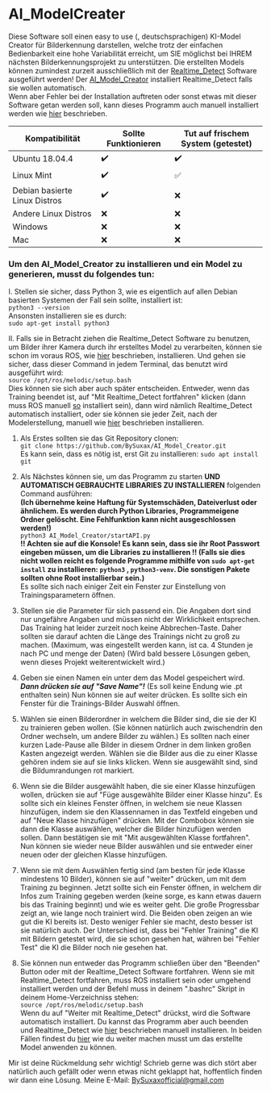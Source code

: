 # AI_ModelCreater
Diese Software soll einen easy to use (, deutschsprachigen) KI-Model Creator für Bilderkennung darstellen, welche trotz der einfachen Bedienbarkeit eine hohe Variabilität erreicht, um SIE möglichst bei IHREM nächsten Bilderkennungsprojekt zu unterstützen. Die erstellten Models können zumindest zurzeit ausschließlich mit der [Realtime_Detect](https://github.com/BySuxax/Realtime_Detect) Software ausgeführt werden! Der [AI_Model_Creator](https://github.com/BySuxax/AI_Model_Creator) installiert Realtime_Detect falls sie wollen automatisch. <br>
Wenn aber Fehler bei der Installation auftreten oder sonst etwas mit dieser Software getan werden soll, kann dieses Programm auch manuell installiert werden wie [hier](https://github.com/BySuxax/Realtime_Detect) beschrieben.

**Kompatibilität** | **Sollte Funktionieren** | **Tut auf frischem System (getestet)**
------------ | ------------- | -------------
Ubuntu 18.04.4| :heavy_check_mark: |:heavy_check_mark:	|
Linux Mint| :heavy_check_mark:	| :white_check_mark:	|
Debian basierte Linux Distros| :heavy_check_mark:| :x:|
Andere Linux Distros| :x: | :x: |
Windows| :x: | :x: |
Mac | :x: | :x: | <br>



### Um den AI_Model_Creator zu installieren und ein Model zu generieren, musst du folgendes tun:

I. Stellen sie sicher, dass Python 3, wie es eigentlich auf allen Debian basierten Systemen der Fall sein sollte, installiert ist:<br> `python3 --version`<br> Ansonsten installieren sie es durch: <br>`sudo apt-get install python3`


II. Falls sie in Betracht ziehen die Realtime_Detect Software zu benutzen, um Bilder ihrer Kamera durch ihr erstelltes Model zu verarbeiten, können sie schon im voraus ROS, wie [hier](http://wiki.ros.org/melodic/Installation/Ubuntu) beschrieben, installieren. Und gehen sie sicher, dass dieser Command in jedem Terminal, das benutzt wird ausgeführt wird:<br> `source /opt/ros/melodic/setup.bash` <br> Dies können sie sich aber auch später entscheiden. Entweder, wenn das Training beendet ist, auf "Mit Realtime_Detect fortfahren" klicken (dann muss ROS manuell [so](http://wiki.ros.org/melodic/Installation/Ubuntu) installiert sein), dann wird nämlich Realtime_Detect automatisch installiert, oder sie können sie jeder Zeit, nach der Modelerstellung, manuell wie [hier](https://github.com/BySuxax/Realtime_Detect) beschrieben installieren. 


1. Als Erstes sollten sie das Git Repository clonen: <br>
`git clone https://github.com/BySuxax/AI_Model_Creator.git` <br>
Es kann sein, dass es nötig ist, erst Git zu installieren: `sudo apt install git`


1. Als Nächstes können sie, um das Programm zu starten **UND AUTOMATISCH GEBRAUCHTE LIBRARIES ZU INSTALLIEREN** folgenden Command ausführen: <br>**(Ich übernehme keine Haftung für Systemschäden, Dateiverlust oder ähnlichem. Es werden durch Python Libraries, Programmeigene Ordner gelöscht. Eine Fehlfunktion kann nicht ausgeschlossen werden!)** <br> `python3 AI_Model_Creator/startAPI.py` <br> 
**!! Achten sie auf die Konsole! Es kann sein, dass sie ihr Root Passwort eingeben müssen, um die Libraries zu installieren !! (Falls sie dies nicht wollen reicht es folgende Programme mithilfe von `sudo apt-get install` zu installieren: `python3` , `python3-venv`. Die sonstigen Pakete sollten ohne Root installierbar sein.)** <br>Es sollte sich nach einiger Zeit ein Fenster zur Einstellung von Trainingsparametern öffnen.

1. Stellen sie die Parameter für sich passend ein. Die Angaben dort sind nur ungefähre Angaben und müssen nicht der Wirklichkeit entsprechen. Das Training hat leider zurzeit noch keine Abbrechen-Taste. Daher sollten sie darauf achten die Länge des Trainings nicht zu groß zu machen. (Maximum, was eingestellt werden kann, ist ca. 4 Stunden je nach PC und menge der Daten) (Wird bald bessere Lösungen geben, wenn dieses Projekt weiterentwickelt wird.)

1. Geben sie einen Namen ein unter dem das Model gespeichert wird. ***Dann drücken sie auf "Save Name"!*** (Es soll keine Endung wie .pt enthalten sein) Nun können sie auf weiter drücken. Es sollte sich ein Fenster für die Trainings-Bilder Auswahl öffnen. <br> 

1. Wählen sie einen Bilderordner in welchem die Bilder sind, die sie der KI zu trainieren geben wollen. (Sie können natürlich auch zwischendrin den Ordner wechseln, um andere Bilder zu wählen.) Es sollten nach einer kurzen Lade-Pause alle Bilder in diesem Ordner in dem linken großen Kasten angezeigt werden. Wählen sie die Bilder aus die zu einer Klasse gehören indem sie auf sie links klicken. Wenn sie ausgewählt sind, sind die Bildumrandungen rot markiert.


1. Wenn sie die Bilder ausgewählt haben, die sie einer Klasse hinzufügen wollen, drücken sie auf "Füge ausgewählte Bilder einer Klasse hinzu". Es sollte sich ein kleines Fenster öffnen, in welchem sie neue Klassen hinzufügen, indem sie den Klassennamen in das Textfeld eingeben und auf "Neue Klasse hinzufügen" drücken. Mit der Combobox können sie dann die Klasse auswählen, welcher die Bilder hinzufügen werden sollen. Dann bestätigen sie mit "Mit ausgewählten Klasse fortfahren". Nun können sie wieder neue Bilder auswählen und sie entweder einer neuen oder der gleichen Klasse hinzufügen.

1. Wenn sie mit dem Auswählen fertig sind (am besten für jede Klasse mindestens 10 Bilder), können sie auf "weiter" drücken, um mit dem Training zu beginnen. Jetzt sollte sich ein Fenster öffnen, in welchem dir Infos zum Training gegeben werden (keine sorge, es kann etwas dauern bis das Training beginnt) und wie es weiter geht. Die große Progressbar zeigt an, wie lange noch trainiert wird. Die Beiden oben zeigen an wie gut die KI bereits ist. Desto weniger Fehler sie macht, desto besser ist sie natürlich auch. Der Unterschied ist, dass bei "Fehler Training" die KI mit Bildern getestet wird, die sie schon gesehen hat, währen bei "Fehler Test" die KI die Bilder noch nie gesehen hat.

1. Sie können nun entweder das Programm schließen über den "Beenden" Button oder mit der Realtime_Detect Software fortfahren. Wenn sie mit Realtime_Detect fortfahren, muss ROS installiert sein oder umgehend installiert werden und der Befehl muss in deinem ".bashrc" Skript in deinem Home-Verzeichniss stehen:<br> `source /opt/ros/melodic/setup.bash`<br> Wenn du auf "Weiter mit Realtime_Detect" drückst, wird die Software automatisch installiert. Du kannst das Programm aber auch beenden und Realtime_Detect wie [hier](https://github.com/BySuxax/Realtime_Detect) beschrieben manuell installieren. In beiden Fällen findest du [hier](https://github.com/BySuxax/Realtime_Detect) wie du weiter machen musst um das erstellte Model anwenden zu können.

Mir ist deine Rückmeldung sehr wichtig! Schrieb gerne was dich stört aber natürlich auch gefällt oder wenn etwas nicht geklappt hat, hoffentlich finden wir dann eine Lösung. Meine E-Mail: BySuxaxofficial@gmail.com
